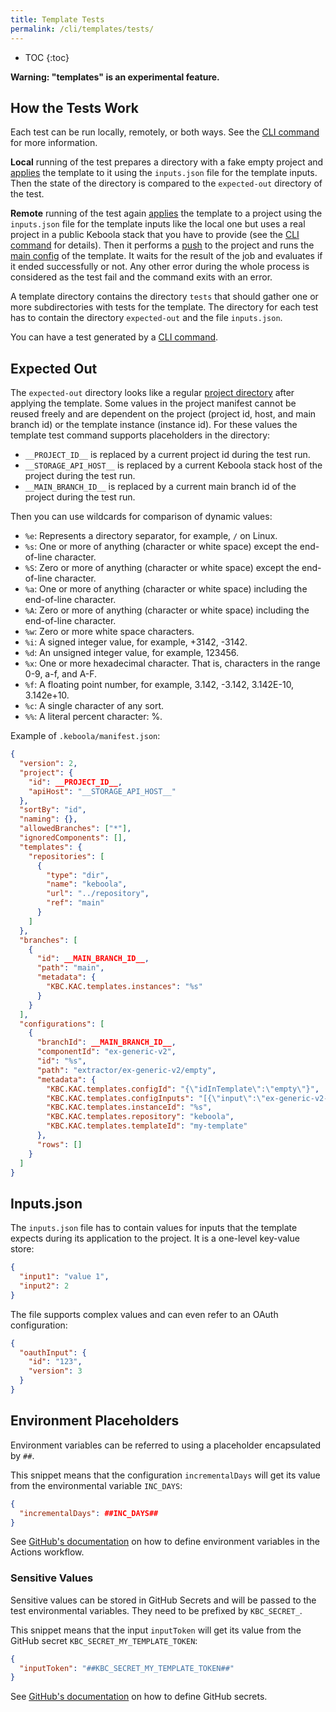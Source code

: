 ```yaml
---
title: Template Tests
permalink: /cli/templates/tests/
---
```


* TOC
{:toc}

**Warning: "templates" is an experimental feature.**

## How the Tests Work

Each test can be run locally, remotely, or both ways. See the [CLI command](/cli/commands/template/test/run/) for more information.

**Local** running of the test prepares a directory with a fake empty project and [applies](/cli/commands/local/template/use/) 
the template to it using the `inputs.json` file for the template inputs. Then the state of the directory is compared 
to the `expected-out` directory of the test.

**Remote** running of the test again [applies](/cli/commands/local/template/use/) the template to a project 
using the `inputs.json` file for the template inputs like the local one but uses a real project in a public Keboola stack 
that you have to provide (see the [CLI command](/cli/commands/template/test/run/) for details). Then it performs a
[push](/cli/commands/sync/push/) to the project and runs the [main config](/cli/templates/structure/#manifest) of the template.
It waits for the result of the job and evaluates if it ended successfully or not. Any other error during the whole process
is considered as the test fail and the command exits with an error.

A template directory contains the directory `tests` that should gather one or more subdirectories with tests for the template.
The directory for each test has to contain the directory `expected-out` and the file `inputs.json`. 

You can have a test generated by a [CLI command](/cli/commands/template/test/create/). 

## Expected Out

The `expected-out` directory looks like a regular [project directory](/cli/structure/) after applying the template. 
Some values in the project manifest cannot be reused freely and are dependent on the project 
(project id, host, and main branch id) or the template instance (instance id). For these values the template test command
supports placeholders in the directory:

- `__PROJECT_ID__` is replaced by a current project id during the test run.
- `__STORAGE_API_HOST__` is replaced by a current Keboola stack host of the project during the test run.
- `__MAIN_BRANCH_ID__` is replaced by a current main branch id of the project during the test run.

Then you can use wildcards for comparison of dynamic values:

- `%e`: Represents a directory separator, for example, `/` on Linux.
- `%s`: One or more of anything (character or white space) except the end-of-line character.
- `%S`: Zero or more of anything (character or white space) except the end-of-line character.
- `%a`: One or more of anything (character or white space) including the end-of-line character.
- `%A`: Zero or more of anything (character or white space) including the end-of-line character.
- `%w`: Zero or more white space characters.
- `%i`: A signed integer value, for example, +3142, -3142.
- `%d`: An unsigned integer value, for example, 123456.
- `%x`: One or more hexadecimal character. That is, characters in the range 0-9, a-f, and A-F.
- `%f`: A floating point number, for example, 3.142, -3.142, 3.142E-10, 3.142e+10.
- `%c`: A single character of any sort.
- `%%`: A literal percent character: %.

Example of `.keboola/manifest.json`:

```json
{
  "version": 2,
  "project": {
    "id": __PROJECT_ID__,
    "apiHost": "__STORAGE_API_HOST__"
  },
  "sortBy": "id",
  "naming": {},
  "allowedBranches": ["*"],
  "ignoredComponents": [],
  "templates": {
    "repositories": [
      {
        "type": "dir",
        "name": "keboola",
        "url": "../repository",
        "ref": "main"
      }
    ]
  },
  "branches": [
    {
      "id": __MAIN_BRANCH_ID__,
      "path": "main",
      "metadata": {
        "KBC.KAC.templates.instances": "%s"
      }
    }
  ],
  "configurations": [
    {
      "branchId": __MAIN_BRANCH_ID__,
      "componentId": "ex-generic-v2",
      "id": "%s",
      "path": "extractor/ex-generic-v2/empty",
      "metadata": {
        "KBC.KAC.templates.configId": "{\"idInTemplate\":\"empty\"}",
        "KBC.KAC.templates.configInputs": "[{\"input\":\"ex-generic-v2-oauth\",\"key\":\"authorization.oauth_api\"},{\"input\":\"ex-generic-v2-api-base-url\",\"key\":\"parameters.api.baseUrl\"}]",
        "KBC.KAC.templates.instanceId": "%s",
        "KBC.KAC.templates.repository": "keboola",
        "KBC.KAC.templates.templateId": "my-template"
      },
      "rows": []
    }
  ]
}

```

## Inputs.json

The `inputs.json` file has to contain values for inputs that the template expects during its application to the project.
It is a one-level key-value store:

```json
{
  "input1": "value 1",
  "input2": 2
}
```

The file supports complex values and can even refer to an OAuth configuration:

```json
{
  "oauthInput": {
    "id": "123",
    "version": 3
  }
}
```

## Environment Placeholders

Environment variables can be referred to using a placeholder encapsulated by `##`.

This snippet means that the configuration `incrementalDays` will get its value from the environmental variable `INC_DAYS`:

```json
{
  "incrementalDays": ##INC_DAYS##
}
```

See [GitHub's documentation](https://docs.github.com/en/actions/learn-github-actions/environment-variables) on how to define environment variables in the Actions workflow.


### Sensitive Values

Sensitive values can be stored in GitHub Secrets and will be passed to the test environmental variables. They need to be prefixed by `KBC_SECRET_`. 

This snippet means that the input `inputToken` will get its value from the GitHub secret `KBC_SECRET_MY_TEMPLATE_TOKEN`:

```json
{
  "inputToken": "##KBC_SECRET_MY_TEMPLATE_TOKEN##"
}
```

See [GitHub's documentation](https://docs.github.com/en/actions/security-guides/encrypted-secrets#creating-encrypted-secrets-for-a-repository) on how to define GitHub secrets.
